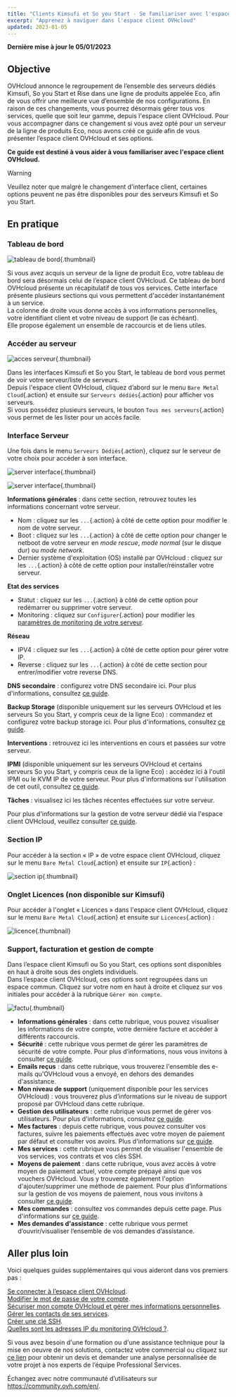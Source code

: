 ```yaml
---
title: "Clients Kimsufi et So you Start - Se familiariser avec l'espace client OVHcloud"
excerpt: "Apprenez à naviguer dans l'espace client OVHcloud"
updated: 2023-01-05
---
```


**Dernière mise à jour le 05/01/2023**

## Objective

OVHcloud annonce le regroupement de l’ensemble des serveurs dédiés Kimsufi, So you Start et Rise dans une ligne de produits appelée Eco, afin de vous offrir une meilleure vue d’ensemble de nos configurations. En raison de ces changements, vous pourrez désormais gérer tous vos services, quelle que soit leur gamme, depuis l'espace client OVHcloud. Pour vous accompagner dans ce changement si vous avez opté pour un serveur de la ligne de produits Eco, nous avons créé ce guide afin de vous présenter l’espace client OVHcloud et ses options.

**Ce guide est destiné à vous aider à vous familiariser avec l'espace client OVHcloud.**

> [!warning]
> Veuillez noter que malgré le changement d'interface client, certaines options peuvent ne pas être disponibles pour des serveurs Kimsufi et So you Start.
>

## En pratique

### Tableau de bord

![tableau de bord](images/OVHclouddashboard.png){.thumbnail}

Si vous avez acquis un serveur de la ligne de produit Eco, votre tableau de bord sera désormais celui de l’espace client OVHcloud. Ce tableau de bord OVHcloud présente un récapitulatif de tous vos services. Cette interface présente plusieurs sections qui vous permettent d'accéder instantanément à un service.<br>
La colonne de droite vous donne accès à vos informations personnelles, votre identifiant client et votre niveau de support (le cas échéant).<br>
Elle propose également un ensemble de raccourcis et de liens utiles.

### Accéder au serveur

![acces serveur](images/listserversOVHcloud.png){.thumbnail}

Dans les interfaces Kimsufi et So you Start, le tableau de bord vous permet de voir votre serveur/liste de serveurs.<br>
Depuis l'espace client OVHcloud, cliquez d’abord sur le menu `Bare Metal Cloud`{.action} et ensuite sur `Serveurs dédiés`{.action} pour afficher vos serveurs.<br>
Si vous possédez plusieurs serveurs, le bouton `Tous mes serveurs`{.action} vous permet de les lister pour un accès facile.

### Interface Serveur

Une fois dans le menu `Serveurs Dédiés`{.action}, cliquez sur le serveur de votre choix pour accéder à son interface.

![server interface](images/serverinterface01.png){.thumbnail}

![server interface](images/serverinterface02.png){.thumbnail}

**Informations générales** : dans cette section, retrouvez toutes les informations concernant votre serveur.

- Nom : cliquez sur les `...`{.action} à côté de cette option pour modifier le nom de votre serveur.
- Boot : cliquez sur les `...`{.action} à côté de cette option pour changer le netboot de votre serveur en *mode rescue*, *mode normal* (sur le disque dur) ou *mode network*.
- Dernier système d'exploitation (OS) installé par OVHcloud : cliquez sur les `...`{.action} à côté de cette option pour installer/réinstaller votre serveur.

**Etat des services**

- Statut : cliquez sur les `...`{.action} à côté de cette option pour redémarrer ou supprimer votre serveur.
- Monitoring : cliquez sur `Configurer`{.action} pour modifier les [paramètres de monitoring de votre serveur](/pages/bare_metal_cloud/dedicated_servers/getting-started-with-dedicated-server#monitoring-server).

**Réseau**

- IPV4 : cliquez sur les `...`{.action} à côté de cette option pour gérer votre IP.
- Reverse : cliquez sur les `...`{.action} à côté de cette section pour entrer/modifier votre reverse DNS.

**DNS secondaire** : configurez votre DNS secondaire ici. Pour plus d'informations, consultez [ce guide](/pages/bare_metal_cloud/dedicated_servers/adding-secondary-dns-on-dedicated-server).

**Backup Storage** (disponible uniquement sur les serveurs OVHcloud et les serveurs So you Start, y compris ceux de la ligne Eco) : commandez et configurez votre backup storage ici. Pour plus d'informations, consultez [ce guide](/pages/bare_metal_cloud/dedicated_servers/services_backup_storage).

**Interventions** : retrouvez ici les interventions en cours et passées sur votre serveur.

**IPMI** (disponible uniquement sur les serveurs OVHcloud et certains serveurs So you Start, y compris ceux de la ligne Eco) : accédez ici à l'outil IPMI ou le KVM IP de votre serveur. Pour plus d'informations sur l'utilisation de cet outil, consultez [ce guide](/pages/bare_metal_cloud/dedicated_servers/using_ipmi_on_dedicated_servers).

**Tâches** : visualisez ici les tâches récentes effectuées sur votre serveur.

Pour plus d'informations sur la gestion de votre serveur dédié via l'espace client OVHcloud, veuillez consulter [ce guide](/pages/bare_metal_cloud/dedicated_servers/getting-started-with-dedicated-server).

### Section IP

Pour accéder à la section « IP » de votre espace client OVHcloud, cliquez sur le menu `Bare Metal Cloud`{.action} et ensuite sur `IP`{.action} :

![section ip](images/manageIP2023.png){.thumbnail}

### Onglet Licences (non disponible sur Kimsufi)

Pour accéder à l'onglet « Licences » dans l'espace client OVHcloud, cliquez sur le menu `Bare Metal Cloud`{.action} et ensuite sur `Licences`{.action} :

![licence](images/managelicencesOVHcloud.png){.thumbnail}

### Support, facturation et gestion de compte

Dans l’espace client Kimsufi ou So you Start, ces options sont disponibles en haut à droite sous des onglets individuels.<br>
Dans l’espace client OVHcloud, ces options sont regroupées dans un espace commun. Cliquez sur votre nom en haut à droite et cliquez sur vos initiales pour accéder à la rubrique `Gérer mon compte`.

![factu](images/accountOVHcloud.png){.thumbnail}

- **Informations générales** : dans cette rubrique, vous pouvez visualiser les informations de votre compte, votre dernière facture et accéder à différents raccourcis.
- **Sécurité** : cette rubrique vous permet de gérer les paramètres de sécurité de votre compte. Pour plus d’informations, nous vous invitons à consulter [ce guide](/pages/account_and_service_management/account_information/all_about_username).
- **Emails reçus** : dans cette rubrique, vous trouverez l'ensemble des e-mails qu'OVHcloud vous a envoyé, en dehors des demandes d'assistance.
- **Mon niveau de support** (uniquement disponible pour les services OVHcloud) : vous trouverez plus d’informations sur le niveau de support proposé par OVHcloud dans cette rubrique.
- **Gestion des utilisateurs** : cette rubrique vous permet de gérer vos utilisateurs. Pour plus d'informations, consultez [ce guide](/pages/account_and_service_management/account_information/ovhcloud-users-management).
- **Mes factures** : depuis cette rubrique, vous pouvez consulter vos factures, suivre les paiements effectués avec votre moyen de paiement par défaut et consulter vos avoirs. Plus d'informations sur [ce guide](/pages/account_and_service_management/managing_billing_payments_and_services/invoice_management).
- **Mes services** : cette rubrique vous permet de visualiser l'ensemble de vos services, vos contrats et vos clés SSH.
- **Moyens de paiement** : dans cette rubrique, vous avez accès à votre moyen de paiement actuel, votre compte prépayé ainsi que vos vouchers OVHcloud. Vous y trouverez également l'option d'ajouter/supprimer une méthode de paiement. Pour plus d’informations sur la gestion de vos moyens de paiement, nous vous invitons à consulter [ce guide](/pages/account_and_service_management/managing_billing_payments_and_services/manage-payment-methods).
- **Mes commandes** : consultez vos commandes depuis cette page. Plus d'informations sur [ce guide](/pages/account_and_service_management/managing_billing_payments_and_services/managing_ovh_orders).
- **Mes demandes d'assistance** : cette rubrique vous permet d’ouvrir/visualiser l’ensemble de vos demandes d’assistance.

## Aller plus loin

Voici quelques guides supplémentaires qui vous aideront dans vos premiers pas :

[Se connecter à l’espace client OVHcloud](/pages/account_and_service_management/account_information/ovhcloud-account-login).<br>
[Modifier le mot de passe de votre compte](/pages/account_and_service_management/account_information/manage-ovh-password).<br>
[Sécuriser mon compte OVHcloud et gérer mes informations personnelles](/pages/account_and_service_management/account_information/all_about_username).<br>
[Gérer les contacts de ses services](/pages/account_and_service_management/account_information/managing_contacts).<br>
[Créer une clé SSH](/pages/bare_metal_cloud/dedicated_servers/creating-ssh-keys-dedicated).<br>
[Quelles sont les adresses IP du monitoring OVHcloud ?](/pages/bare_metal_cloud/dedicated_servers/network_ip_monitoring).

Si vous avez besoin d'une formation ou d'une assistance technique pour la mise en oeuvre de nos solutions, contactez votre commercial ou cliquez sur [ce lien](https://www.ovhcloud.com/fr-ca/professional-services/) pour obtenir un devis et demander une analyse personnalisée de votre projet à nos experts de l’équipe Professional Services.

Échangez avec notre communauté d’utilisateurs sur <https://community.ovh.com/en/>.